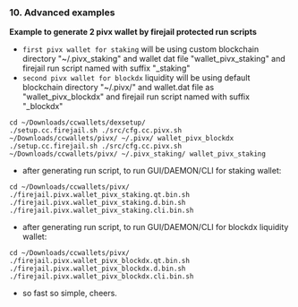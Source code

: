 ### 10. Advanced examples

**Example to generate 2 pivx wallet by firejail protected run scripts**

  * `first pivx wallet for staking` will be using custom blockchain directory "~/.pivx_staking" and wallet dat file "wallet_pivx_staking" and firejail run script named with suffix "_staking"
  * `second pivx wallet for blockdx` liquidity will be using default blockchain directory "~/.pivx/" and wallet.dat file as "wallet_pivx_blockdx" and firejail run script named with suffix "_blockdx"
```
cd ~/Downloads/ccwallets/dexsetup/
./setup.cc.firejail.sh ./src/cfg.cc.pivx.sh ~/Downloads/ccwallets/pivx/ ~/.pivx/ wallet_pivx_blockdx
./setup.cc.firejail.sh ./src/cfg.cc.pivx.sh ~/Downloads/ccwallets/pivx/ ~/.pivx_staking/ wallet_pivx_staking
```

  * after generating run script, to run GUI/DAEMON/CLI for staking wallet:
```
cd ~/Downloads/ccwallets/pivx/
./firejail.pivx.wallet_pivx_staking.qt.bin.sh
./firejail.pivx.wallet_pivx_staking.d.bin.sh
./firejail.pivx.wallet_pivx_staking.cli.bin.sh
```

  * after generating run script, to run GUI/DAEMON/CLI for blockdx liquidity wallet:
```
cd ~/Downloads/ccwallets/pivx/
./firejail.pivx.wallet_pivx_blockdx.qt.bin.sh
./firejail.pivx.wallet_pivx_blockdx.d.bin.sh
./firejail.pivx.wallet_pivx_blockdx.cli.bin.sh
```

  * so fast so simple, cheers.
